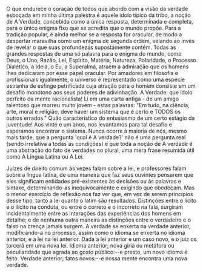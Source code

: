 O que endurece o coração de todos que abordo com a visão da verdade esboçada em minha última palestra é aquele ídolo típico da tribo, a noção de A Verdade, concebida como a única resposta, determinada e completa, para o único enigma fixo que se acredita que o mundo propõe. Para a tradição popular, é ainda melhor se a resposta for oracular, de modo a despertar maravilha como um enigma de segunda ordem, velando ao invés de revelar o que suas profundezas supostamente contêm. Todas as grandes respostas de uma só palavra para o enigma do mundo, como Deus, o Uno, Razão, Lei, Espírito, Matéria, Natureza, Polaridade, o Processo Dialético, a Ideia, o Eu, a Superalma, atraem a admiração que os homens lhes dedicaram por esse papel oracular. Por amadores em filosofia e profissionais igualmente, o universo é representado como uma espécie estranha de esfinge petrificada cuja atração para o homem consiste em um desafio monótono aos seus poderes de adivinhação. A Verdade: que ídolo perfeito da mente racionalista! Li em uma carta antiga - de um amigo talentoso que morreu muito jovem - estas palavras: "Em tudo, na ciência, arte, moral e religião, deve haver um sistema que é certo e TODOS os outros errados." Quão característico do entusiasmo de um certo estágio da juventude! Aos vinte e um anos, nos levantamos para tal desafio e esperamos encontrar o sistema. Nunca ocorre à maioria de nós, mesmo mais tarde, que a pergunta 'qual é A verdade?' não é uma pergunta real (sendo irrelativa a todas as condições) e que toda a noção de A verdade é uma abstração do fato de verdades no plural, uma mera frase resumida útil como A Língua Latina ou A Lei.

Juízes de direito comum às vezes falam sobre a lei, e professores falam sobre a língua latina, de uma maneira que faz seus ouvintes pensarem que eles significam entidades pré-existentes às decisões ou às palavras e sintaxe, determinando-as inequivocamente e exigindo que obedeçam. Mas o menor exercício de reflexão nos faz ver que, em vez de serem princípios desse tipo, tanto a lei quanto o latim são resultados. Distinções entre o lícito e o ilícito na conduta, ou entre o correto e o incorreto na fala, surgiram incidentalmente entre as interações das experiências dos homens em detalhe; e de nenhuma outra maneira as distinções entre o verdadeiro e o falso na crença jamais surgem. A verdade se enxerta na verdade anterior, modificando-a no processo, assim como o idioma se enxerta no idioma anterior, e a lei na lei anterior. Dada a lei anterior e um caso novo, e o juiz os torcerá em uma nova lei. Idioma anterior; nova gíria ou metáfora ou peculiaridade que agrada ao gosto público:--e presto, um novo idioma é feito. Verdade anterior; fatos novos:--e nossa mente encontra uma nova verdade.